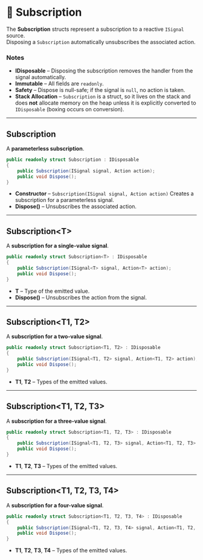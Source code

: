 # 🧩 Subscription

The **Subscription** structs represent a subscription to a reactive `ISignal` source.  
Disposing a `Subscription` automatically unsubscribes the associated action.

### Notes
- **IDisposable** – Disposing the subscription removes the handler from the signal automatically.
- **Immutable** – All fields are `readonly`.
- **Safety** – Dispose is null-safe; if the signal is `null`, no action is taken.
- **Stack Allocation** – `Subscription` is a struct, so it lives on the stack and does **not** allocate memory on the heap unless it is explicitly converted to `IDisposable` (boxing occurs on conversion).

---

## Subscription

A **parameterless subscription**.

```csharp
public readonly struct Subscription : IDisposable
{
    public Subscription(ISignal signal, Action action);
    public void Dispose();
}
```
- **Constructor** – `Subscription(ISignal signal, Action action)` Creates a subscription for a parameterless signal.
- **Dispose()** – Unsubscribes the associated action.
---
## Subscription&lt;T&gt;
A **subscription for a single-value signal**.
```csharp
public readonly struct Subscription<T> : IDisposable
{
    public Subscription(ISignal<T> signal, Action<T> action);
    public void Dispose();
}
```
- **T** – Type of the emitted value.
- **Dispose()** – Unsubscribes the action from the signal.
---
## Subscription<T1, T2>
A **subscription for a two-value signal**.
```csharp
public readonly struct Subscription<T1, T2> : IDisposable
{
    public Subscription(ISignal<T1, T2> signal, Action<T1, T2> action);
    public void Dispose();
}
```
- **T1**, **T2** – Types of the emitted values.
---
## Subscription<T1, T2, T3>
A **subscription for a three-value signal**.
```csharp
public readonly struct Subscription<T1, T2, T3> : IDisposable
{
    public Subscription(ISignal<T1, T2, T3> signal, Action<T1, T2, T3> action);
    public void Dispose();
}
```
- **T1**, **T2**, **T3** – Types of the emitted values.
---
## Subscription<T1, T2, T3, T4>
A **subscription for a four-value signal**.
```csharp
public readonly struct Subscription<T1, T2, T3, T4> : IDisposable
{
    public Subscription(ISignal<T1, T2, T3, T4> signal, Action<T1, T2, T3, T4> action);
    public void Dispose();
}
```
- **T1**, **T2**, **T3**, **T4** – Types of the emitted values.
